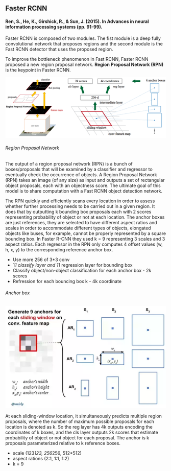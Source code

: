 ## Faster RCNN
#### Ren, S., He, K., Girshick, R., & Sun, J. (2015). In Advances in neural information processing systems (pp. 91-99).

Faster RCNN is composed of two modules. The fist module is a deep fully convolutional network that proposes regions and the second module is the Fast RCNN detector that uses the proposed region.

To improve the bottleneck phenomenon in Fast RCNN, Faster RCNN proposed a new region proposal network. **Region Proposal Network (RPN)** is the keypoint in Faster RCNN.

![faster_rcnn](https://github.com/Oh-Yoojin/Object-detection/blob/master/Faster%20RCNN/pictures/faster_rcnn.png)

###### Region Propasal Network
The output of a region proposal network (RPN) is a bunch of boxes/proposals that will be examined by a classifier and regressor to eventually check the occurrence of objects.
A Region Proposal Network (RPN) takes an image (of any size) as input and outputs a set of rectangular object proposals, each with an objectness score. The ultimate goal of this model is to share computation with a Fast RCNN object detection network.

The RPN quickly and efficiently scans every location in order to assess whether further processing needs to be carried out in a given region. It does that by outputting k bounding box proposals each with 2 scores representing probability of object or not at each location.
The anchor boxes are just references, they are selected to have different aspect ratios and scales in order to accommodate different types of objects, elongated objects like buses, for example, cannot be properly represented by a square bounding box. In Faster R-CNN they used k = 9 representing 3 scales and 3 aspect ratios. Each regressor in the RPN only computes 4 offset values (w, h, x, y) to the corresponding reference anchor box.

* Use more 256 of 3*3 conv
* 1*1 classify layer and 1*1 regression layer for bounding box
* Classify object/non-object classification for each anchor box - 2k scores
* Refression for each bouncing box k - 4k coordinate

###### Anchor box

![anchor](https://github.com/Oh-Yoojin/Object-detection/blob/master/Faster%20RCNN/pictures/anchor.png)

At each sliding-window location, it simultaneously predicts multiple region proposals, where the number of maximum possible proposals for each location is denoted as k. So the reg layer has 4k outputs encoding the coordinates of k boxes, and the cls layer outputs 2k scores that estimate probability of object or not object for each proposal.
The anchor is k proposals parameterized relative to k reference boxes.

* scale (123*123, 256*256, 512*512)
* aspect rations (2:1, 1:1, 1:2)
* k = 9
